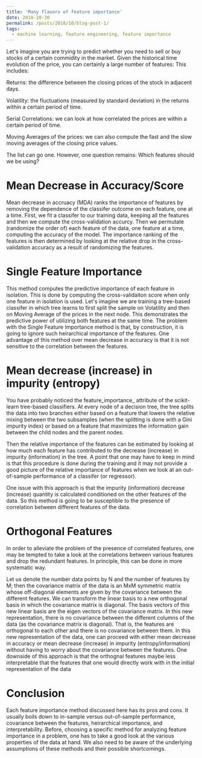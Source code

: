 ```yaml
---
title: 'Many flavors of feature importance'
date: 2018-10-30
permalink: /posts/2018/10/blog-post-1/
tags:
  - machine learning, feature engineering, feature importance
---
```


Let's imagine you are trying to predict whether you need to sell or buy stocks of a certain commidity in the market.
Given the historical time evolution of the price, you can certainly a large number of features:
This includes:

Returns: the difference between the closing prices of the stock in adjacent days.

Volatility: the fluctuations (measured by standard deviation) in the returns within a certain period of time.

Serial Correlations: we can look at how correlated the prices are within a certain period of time.

Moving Averages of the prices: we can also compute the fast and the slow moving averages of the closing price values.

The list can go one. However, one question remains: Which features should we be using? 

Mean Decrease in Accuracy/Score
======

Mean decrease in accruacy (MDA) ranks the importance of features by removing the dependence of the 
classifer outcome on each feature, one at a time. First, we fit a classifer to our training data, keeping all the features and then we compute the cross-validation accurcy. Then we permutate (randomize the order of) each feature of the data, one feature at a time, computing the accuracy of the model. The importance ranking of the features is then determined by looking at the relative drop in the cross-validation accuracy as a result of randomizing the features. 

Single Feature Importance
======

This method computes the predictive importance of each feature in isolation. 
This is done by computing the cross-validaiton score when only one feature in isolation is used. 
Let's imagine we are training a tree-based classifer in which tree learns to first split the sample on Volatility and then on Moving Average of the prices in the next node. This demonstrates the predictive power of utilizing both features at the same time. The problem with the Single Feature Importance method is that, by construction, it is going to ignore such heirarchical importance of the features. One advantage of this method over mean decrease in accuracy is that it is not sensitive to the correlation between the features. 

Mean decrease (increase) in impurity (entropy)
=======

You have probably noticed the feature_importance_ attribute of the scikit-learn tree-based classifiers.
At every node of a decision tree, the tree splits the data into two branches either based on a feature that lowers the relative mixing between the two subsamples (when the splitting is done with a Gini impurity index) or based on a feature that maximizes the information gain between the child nodes and the parent nodes.

Then the relative importance of the features can be estimated by looking at how much each feature has contributed to the decrease (increase) in impurity (information) in the tree. A point that one may have to keep in mind is that this procedure is done during the training and it may not provide a good picture of the relative importance of features when we look at an out-of-sample performance of a classifer (or regressor).

One issue with this approach is that the impurity (information) decrease (increase) quantity is calculated conditioned on 
the other features of the data. So this method is going to be susceptible to the presence of correlation between different features of the data.

Orthogonal Features
======

In order to alleviate the problem of the presence of correlated features, one may be tempted 
to take a look at the correlations between various features and drop the redundant features. 
In principle, this can be done in more systematic way. 

Let us denote the number data points by N and the number of features by M; then the covariance matrix of the data is an MxM symmetric matrix whose off-diagonal elements are given by the covariance between the different features. We can transform the linear basis to a new orthogonal basis in which the covariance matrix is diagonal. The basis vectors of this new linear basis are the eigen vectors of the covariance matrix. In this new representation, there is no covariance between the different columns of the data (as the covariance matrix is diagonal). That is, the features are orthogonal to each other and there is no covariance between them. In this new representation of the data, one can proceed with either mean decrease in accuracy or mean decrease (increase) in impurity (entropy/information) without having to worry about the covariance between the features. 
One downside of this approach is that the orthognal features maybe less interpretable that the features that one would directly work with in the initial representation of the data

Conclusion
=========

Each feature importance method discussed here has its pros and cons. It usually boils down to in-sample versus out-of-sample performance, covariance between the features, heirarchical importance, and interpretability. Before, choosing a specific method for analyzing feature importance in a problem, one has to take a good look at the various properties of the data at hand. We also need to be aware of the underlying assumptions of these methods and their possible shortcomings.  

